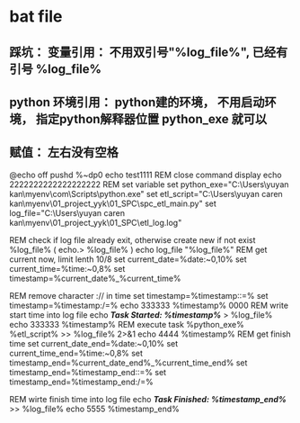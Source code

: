 # bat file

## 踩坑： 变量引用： 不用双引号"%log_file%", 已经有引号 %log_file%
## python 环境引用： python建的环境， 不用启动环境， 指定python解释器位置 python_exe 就可以
## 赋值： 左右没有空格

@echo off
pushd %~dp0
echo test1111
REM close command display
echo 2222222222222222222
REM set variable
set python_exe="C:\Users\yuyan kan\myenv\com\Scripts\python.exe"
set etl_script="C:\Users\yuyan caren kan\myenv\01_project_yyk\01_SPC\spc_etl_main.py"
set log_file="C:\Users\yuyan caren kan\myenv\01_project_yyk\01_SPC\etl_log.log"

REM check if log file already exit, otherwise create new
if not exist %log_file% (
    echo.> %log_file%
)
echo log_file "%log_file%"
REM get current now, limit lenth 10/8
set current_date=%date:~0,10%
set current_time=%time:~0,8%
set timestamp=%current_date%_%current_time%

REM remove character :// in time
set timestamp=%timestamp::=% 
set timestamp=%timestamp:/=%
echo 333333  %timestamp% 0000
REM write start time into log file
echo *************Task Started: %timestamp%************* > %log_file%
echo 333333  %timestamp%
REM execute task
%python_exe% %etl_script% >> %log_file% 2>&1
echo 4444 %timestamp%
REM get finish time
set current_date_end=%date:~0,10%
set current_time_end=%time:~0,8%
set timestamp_end=%current_date_end%_%current_time_end%
set timestamp_end=%timestamp_end::=%
set timestamp_end=%timestamp_end:/=%

REM wirte finish time into log file
echo *************Task Finished: %timestamp_end%************* >> %log_file%
echo 5555 %timestamp_end%

